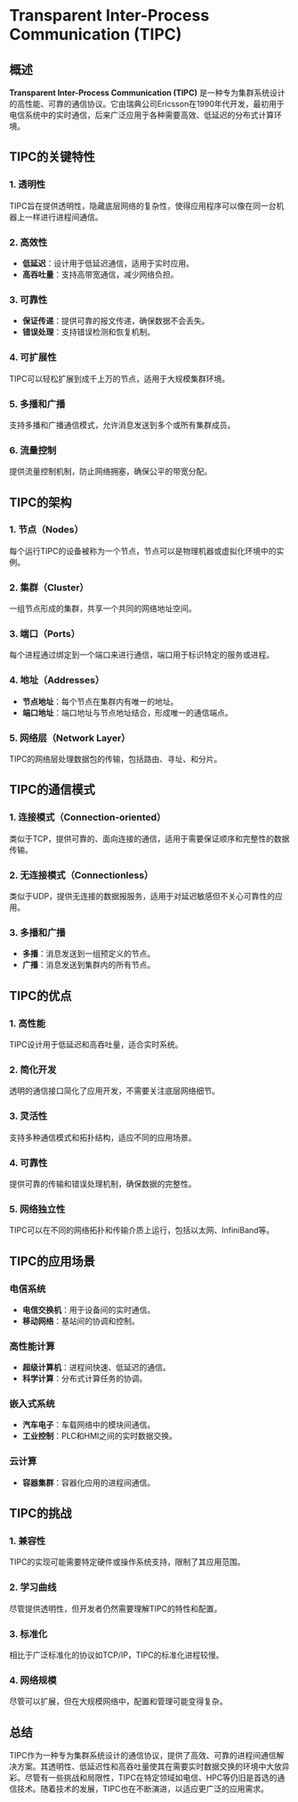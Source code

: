 # Transparent Inter-Process Communication (TIPC)

## 概述

**Transparent Inter-Process Communication (TIPC)** 是一种专为集群系统设计的高性能、可靠的通信协议。它由瑞典公司Ericsson在1990年代开发，最初用于电信系统中的实时通信，后来广泛应用于各种需要高效、低延迟的分布式计算环境。

## TIPC的关键特性

### 1. **透明性**

TIPC旨在提供透明性，隐藏底层网络的复杂性，使得应用程序可以像在同一台机器上一样进行进程间通信。

### 2. **高效性**

- **低延迟**：设计用于低延迟通信，适用于实时应用。
- **高吞吐量**：支持高带宽通信，减少网络负担。

### 3. **可靠性**

- **保证传递**：提供可靠的报文传递，确保数据不会丢失。
- **错误处理**：支持错误检测和恢复机制。

### 4. **可扩展性**

TIPC可以轻松扩展到成千上万的节点，适用于大规模集群环境。

### 5. **多播和广播**

支持多播和广播通信模式，允许消息发送到多个或所有集群成员。

### 6. **流量控制**

提供流量控制机制，防止网络拥塞，确保公平的带宽分配。

## TIPC的架构

### 1. **节点（Nodes）**

每个运行TIPC的设备被称为一个节点，节点可以是物理机器或虚拟化环境中的实例。

### 2. **集群（Cluster）**

一组节点形成的集群，共享一个共同的网络地址空间。

### 3. **端口（Ports）**

每个进程通过绑定到一个端口来进行通信，端口用于标识特定的服务或进程。

### 4. **地址（Addresses）**

- **节点地址**：每个节点在集群内有唯一的地址。
- **端口地址**：端口地址与节点地址结合，形成唯一的通信端点。

### 5. **网络层（Network Layer）**

TIPC的网络层处理数据包的传输，包括路由、寻址、和分片。

## TIPC的通信模式

### 1. **连接模式（Connection-oriented）**

类似于TCP，提供可靠的、面向连接的通信，适用于需要保证顺序和完整性的数据传输。

### 2. **无连接模式（Connectionless）**

类似于UDP，提供无连接的数据报服务，适用于对延迟敏感但不关心可靠性的应用。

### 3. **多播和广播**

- **多播**：消息发送到一组预定义的节点。
- **广播**：消息发送到集群内的所有节点。

## TIPC的优点

### 1. **高性能**

TIPC设计用于低延迟和高吞吐量，适合实时系统。

### 2. **简化开发**

透明的通信接口简化了应用开发，不需要关注底层网络细节。

### 3. **灵活性**

支持多种通信模式和拓扑结构，适应不同的应用场景。

### 4. **可靠性**

提供可靠的传输和错误处理机制，确保数据的完整性。

### 5. **网络独立性**

TIPC可以在不同的网络拓扑和传输介质上运行，包括以太网、InfiniBand等。

## TIPC的应用场景

### 电信系统

- **电信交换机**：用于设备间的实时通信。
- **移动网络**：基站间的协调和控制。

### 高性能计算

- **超级计算机**：进程间快速、低延迟的通信。
- **科学计算**：分布式计算任务的协调。

### 嵌入式系统

- **汽车电子**：车载网络中的模块间通信。
- **工业控制**：PLC和HMI之间的实时数据交换。

### 云计算

- **容器集群**：容器化应用的进程间通信。

## TIPC的挑战

### 1. **兼容性**

TIPC的实现可能需要特定硬件或操作系统支持，限制了其应用范围。

### 2. **学习曲线**

尽管提供透明性，但开发者仍然需要理解TIPC的特性和配置。

### 3. **标准化**

相比于广泛标准化的协议如TCP/IP，TIPC的标准化进程较慢。

### 4. **网络规模**

尽管可以扩展，但在大规模网络中，配置和管理可能变得复杂。

## 总结

TIPC作为一种专为集群系统设计的通信协议，提供了高效、可靠的进程间通信解决方案。其透明性、低延迟性和高吞吐量使其在需要实时数据交换的环境中大放异彩。尽管有一些挑战和局限性，TIPC在特定领域如电信、HPC等仍旧是首选的通信技术。随着技术的发展，TIPC也在不断演进，以适应更广泛的应用需求。